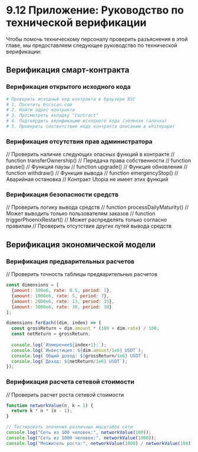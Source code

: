 # 9.12 Приложение: Руководство по технической верификации

Чтобы помочь техническому персоналу проверить разъяснения в этой главе, мы предоставляем следующее руководство по технической верификации:

## Верификация смарт-контракта

### Верификация открытого исходного кода
```bash
# Проверить исходный код контракта в браузере BSC
# 1. Посетить bscscan.com
# 2. Найти адрес контракта
# 3. Просмотреть вкладку "Contract"
# 4. Подтвердить верификацию исходного кода (зеленая галочка)
# 5. Проверить соответствие кода контракта описанию в whitepaper
```

### Верификация отсутствия прав администратора
// Проверить наличие следующих опасных функций в контракте
// function transferOwnership() // Передача права собственности
// function pause() // Функция паузы
// function upgrade() // Функция обновления
// function withdraw() // Функция вывода
// function emergencyStop() // Аварийная остановка
// Контракт Utopia не имеет этих функций

### Верификация безопасности средств
// Проверить логику вывода средств
// function processDailyMaturity() // Может выводить только пользователям заказов
// function triggerPhoenixRestart() // Может распределять только согласно правилам
// Проверить отсутствие других путей вывода средств

## Верификация экономической модели

### Верификация предварительных расчетов
// Проверить точность таблицы предварительных расчетов
```javascript
const dimensions = [
  {amount: 100e6, rate: 0.5, period: 1},
  {amount: 1000e6, rate: 5, period: 7},
  {amount: 2000e6, rate: 13, period: 15},
  {amount: 3000e6, rate: 30, period: 30}
];

dimensions.forEach((dim, index) => {
  const grossReturn = dim.amount * (100 + dim.rate) / 100;
  const netReturn = grossReturn;
  
  console.log(`Измерение${index+1}:`);
  console.log(`Инвестиция: ${dim.amount/1e6} USDT`);
  console.log(`Общий доход: ${grossReturn/1e6} USDT`);
  console.log(`Доход: ${netReturn/1e6} USDT`);
});
```

### Верификация расчета сетевой стоимости
// Проверить расчет роста сетевой стоимости
```javascript
function networkValue(n, k = 1) {
  return k * n * (n - 1);
}

// Тестировать значения различных масштабов сети
console.log("Сеть из 100 человек:", networkValue(100));
console.log("Сеть из 1000 человек:", networkValue(1000));
console.log("Множитель роста:", networkValue(1000) / networkValue(100));
```